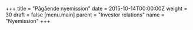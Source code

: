 +++
title = "Pågående nyemission"
date = 2015-10-14T00:00:00Z
weight = 30
draft = false
[menu.main]
parent = "Investor relations"
name = "Nyemission"
+++

<div class="cognito">
<script src="https://services.cognitoforms.com/s/0UaHaqFaiUmXjjCMvn0-dA"></script>
<script>Cognito.load("forms", { id: "7" });</script>
</div>
